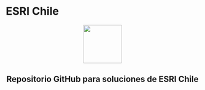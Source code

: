 # ESRI Chile
<div id="header" align="center">
  <img src="https://yt3.ggpht.com/a/AATXAJwLs_9uMMY1ky9UJG5Wa85aKRF0l__7lRwjsg=s900-c-k-c0xffffffff-no-rj-mo" width="100"/>
  <h2>Repositorio GitHub para soluciones de ESRI Chile</h2>
</div>
